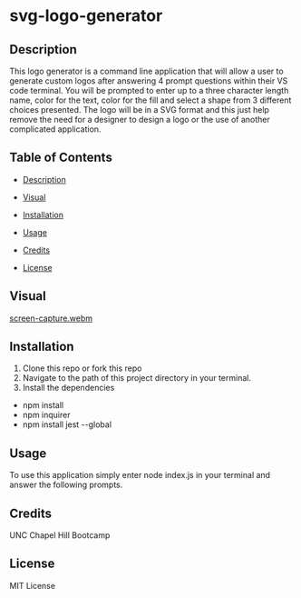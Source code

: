 # svg-logo-generator

## Description
This logo generator is a command line application that will allow a user to generate custom logos after answering 4 prompt questions within their VS code terminal. You will be prompted to enter up to a three character length name, color for the text, color for the fill and select a shape from 3 different choices presented. The logo will be in a SVG format and this just help remove the need for a designer to design a logo or the use of another complicated application.

## Table of Contents

  * [Description](#description)

  * [Visual](#visual)

  * [Installation](#installation)

  * [Usage](#usage)

  * [Credits](#credits)

  * [License](#license)

## Visual 

[screen-capture.webm](https://github.com/KathyrnY/svg-logo-generator/assets/127566404/2cdb8347-6531-4056-8e56-34fafdb2b3a3)


## Installation 
1) Clone this repo or fork this repo
2) Navigate to the path of this project directory in your terminal.
3) Install the dependencies
* npm install
* npm inquirer
* npm install jest --global

## Usage 
To use this application simply enter node index.js in your terminal and answer the following prompts. 

## Credits
  
UNC Chapel Hill Bootcamp

## License

MIT License
